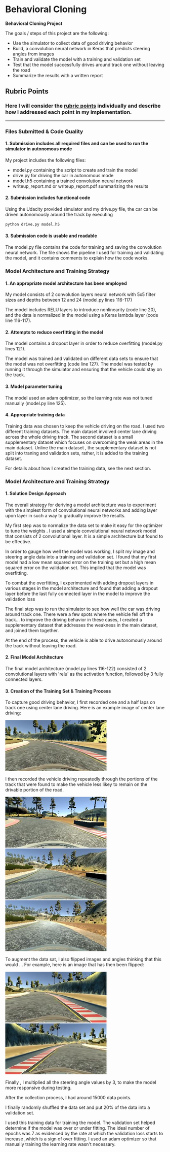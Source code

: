 # **Behavioral Cloning** 


**Behavioral Cloning Project**

The goals / steps of this project are the following:
* Use the simulator to collect data of good driving behavior
* Build, a convolution neural network in Keras that predicts steering angles from images
* Train and validate the model with a training and validation set
* Test that the model successfully drives around track one without leaving the road
* Summarize the results with a written report


[//]: # (Image References)

[image1]: ./examples/placeholder.png "Model Visualization"
[image2]: ./examples/center_lane.jpg "Grayscaling"
[image3]: ./examples/supp1.jpg "Recovery Image"
[image4]: ./examples/supp2.jpg "Recovery Image"
[image5]: ./examples/supp3.jpg "Recovery Image"
[image6]: ./examples/unflipped.jpg "Normal Image"
[image7]: ./examples/flipped.jpg "Flipped Image"

## Rubric Points
### Here I will consider the [rubric points](https://review.udacity.com/#!/rubrics/432/view) individually and describe how I addressed each point in my implementation.  

---
### Files Submitted & Code Quality

#### 1. Submission includes all required files and can be used to run the simulator in autonomous mode

My project includes the following files:
* model.py containing the script to create and train the model
* drive.py for driving the car in autonomous mode
* model.h5 containing a trained convolution neural network 
* writeup_report.md or writeup_report.pdf summarizing the results

#### 2. Submission includes functional code
Using the Udacity provided simulator and my drive.py file, the car can be driven autonomously around the track by executing 
```sh
python drive.py model.h5
```

#### 3. Submission code is usable and readable

The model.py file contains the code for training and saving the convolution neural network. The file shows the pipeline I used for training and validating the model, and it contains comments to explain how the code works.

### Model Architecture and Training Strategy

#### 1. An appropriate model architecture has been employed

My model consists of 2 convolution layers neural network with 5x5 filter sizes and depths between 12 and 24 (model.py lines 116-117) 

The model includes RELU layers to introduce nonlinearity (code line 20), and the data is normalized in the model using a Keras lambda layer (code line 116-117). 

#### 2. Attempts to reduce overfitting in the model

The model contains  a dropout layer in order to reduce overfitting (model.py lines 121). 

The model was trained and validated on different data sets to ensure that the model was not overfitting (code line 127). The model was tested by running it through the simulator and ensuring that the vehicle could stay on the track.

#### 3. Model parameter tuning

The model used an adam optimizer, so the learning rate was not tuned manually (model.py line 125).

#### 4. Appropriate training data

Training data was chosen to keep the vehicle driving on the road. I used two different training datasets. The main dataset involved center lane driving across the whole driving track. The second dataset is a small supplementary dataset which focuses on overcoming the weak areas in the main dataset.
Unline the main dataset , the supplementary dataset is not split into traning and validation sets, rather, it is added to the training dataset.

For details about how I created the training data, see the next section. 

### Model Architecture and Training Strategy

#### 1. Solution Design Approach

The overall strategy for deriving a model architecture was to experiment with the simplest form of convolutional neural networks and adding layer upon layer in such a way to gradually improve the results.

My first step was to normalize the data set to make it easy for the optimizer to tune the weights .
I used a simple convolutional neural network model that consists of 2 convolutional layer. It is a simple architecture but found to be effective.

In order to gauge how well the model was working, I split my image and steering angle data into a training and validation set. I found that my first model had a low mean squared error on the training set but a high mean squared error on the validation set. This implied that the model was overfitting. 

To combat the overfitting, I experimented with adding dropout layers in various stages in the model architecture and found that adding a dropout layer before the last fully connected layer in the model to improve the validation loss


The final step was to run the simulator to see how well the car was driving around track one. There were a few spots where the vehicle fell off the track... to improve the driving behavior in these cases, I created a supplementary dataset that addresses the weakness in the main dataset, and joined them together.

At the end of the process, the vehicle is able to drive autonomously around the track without leaving the road.

#### 2. Final Model Architecture

The final model architecture (model.py lines 116-122) consisted of 2  convolutional layers with 'relu' as the activation function, followed by 3 fully connected layers. 


#### 3. Creation of the Training Set & Training Process

To capture good driving behavior, I first recorded one and a half laps on track one using center lane driving. Here is an example image of center lane driving:

![alt text][image2]

I then recorded the vehicle driving repeatedly through the portions of the track that were found to make the vehicle less likey to remain on the drivable portion of the road.

![alt text][image3]
![alt text][image4]
![alt text][image5]


To augment the data sat, I also flipped images and angles thinking that this would ... For example, here is an image that has then been flipped:

![alt text][image6]
![alt text][image7]

Finally , I multiplied all the steering angle values by 3, to make the model more responsive during testing.

After the collection process, I had around 15000 data points. 


I finally randomly shuffled the data set and put 20% of the data into a validation set. 

I used this training data for training the model. The validation set helped determine if the model was over or under fitting. The ideal number of epochs was 7 as evidenced by the rate at which the validation loss starts to increase ,which is a sign of over fitting. I used an adam optimizer so that manually training the learning rate wasn't necessary.
